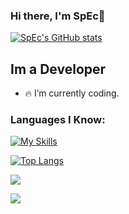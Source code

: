 ### Hi there, I'm SpEc👋 

[![SpEc's GitHub stats](https://github-readme-stats.vercel.app/api?username=spec012&theme=radical)](https://github.com/SpEc012)

## Im a Developer
- 🔥 I’m currently coding.

### Languages I Know:

[![My Skills](https://skillicons.dev/icons?i=python,html,css,js)]()

[![Top Langs](https://github-readme-stats.vercel.app/api/top-langs/?username=spec012&layout=compact)](https://github.com/SpEc012)

[![](https://img.shields.io/badge/Website-572cfe?style=for-the-badge)](https://spec.doxxed-you.lol)

![](https://komarev.com/ghpvc/?username=spec012&label=Profile+Visits&style=for-the-badge&color=blue)
